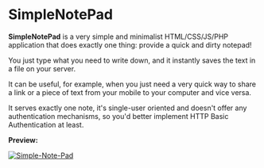 # SimpleNotePad

**SimpleNotePad** is a very simple and minimalist HTML/CSS/JS/PHP application that does exactly one thing: provide a quick and dirty notepad!

You just type what you need to write down, and it instantly saves the text in a file on your server.

It can be useful, for example, when you just need a very quick way to share a link or a piece of text from your mobile to your computer and vice versa.

It serves exactly one note, it's single-user oriented and doesn't offer any authentication mechanisms, so you'd better implement HTTP Basic Authentication at least.

**Preview:**

<a href="https://ibb.co/kgjv0qr"><img src="https://i.ibb.co/hRbwH2n/Simple-Note-Pad.png" alt="Simple-Note-Pad" border="0"></a>
